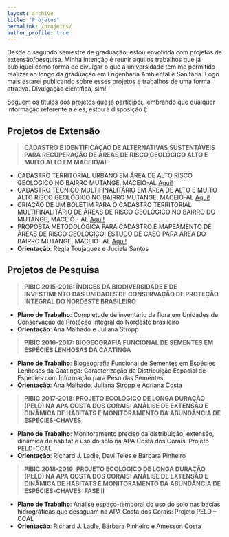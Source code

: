 ```yaml
---
layout: archive
title: "Projetos"
permalink: /projetos/
author_profile: true
--- 
```


Desde o segundo semestre de graduação, estou envolvida com projetos de extensão/pesquisa. Minha intenção é reunir aqui os trabalhos que
já publiquei como forma de divulgar o que a universidade tem me permitido realizar ao longo da graduação em Engenharia Ambiental e
Sanitária. Logo mais estarei publicando sobre esses projetos e trabalhos de uma forma atrativa. Divulgação científica, sim!

Seguem os títulos dos projetos que já participei, lembrando que qualquer informação referente a eles, estou à disposição (:

## Projetos de Extensão

> **CADASTRO E IDENTIFICAÇÃO DE ALTERNATIVAS SUSTENTÁVEIS PARA RECUPERAÇÃO DE ÁREAS DE RISCO GEOLÓGICO ALTO E MUITO ALTO EM MACEIÓ/AL**
- CADASTRO TERRITORIAL URBANO EM ÁREA DE ALTO RISCO GEOLÓGICO NO BAIRRO MUTANGE, MACEIÓ-AL <span style="color:blue"><a href="https://nicolli.github.io/files/2014_CAIITE_CTM_Mutange.pdf">Aqui!</a></span>
- CADASTRO TÉCNICO MULTIFINALITÁRIO EM ÁREA DE ALTO E MUITO ALTO RISCO GEOLÓGICO NO BAIRRO MUTANGE, MACEIÓ-AL <span style="color:blue"><a href="https://nicolli.github.io/files/2015_CONECTE_CTM_Risco_Geologico.pdf">Aqui!</a></span>
- CRIAÇÃO DE UM BOLETIM PARA O CADASTRO TERRITORIAL MULTIFINALITÁRIO DE ÁREAS DE RISCO GEOLÓGICO NO BAIRRO DO MUTANGE, MACEIÓ - AL <span style="color:blue"><a href="https://nicolli.github.io/files/2015_GEOALAGOAS_Boletim_CTM_Risco_Geologico.pdf">Aqui!</a></span>
- PROPOSTA METODOLÓGICA PARA CADASTRO E MAPEAMENTO DE ÁREAS DE RISCO GEOLÓGICO: ESTUDO DE CASO PARA ÁREA DO BAIRRO MUTANGE, MACEIÓ- AL <span style="color:blue"><a href="https://nicolli.github.io/files/2017_SBGeCTIG_Cadastro_Mapeamento_Risco_Geologico.pdf">Aqui!</a></span>
- **Orientação**: Regla Toujaguez e Juciela Santos

## Projetos de Pesquisa

> **PIBIC 2015-2016: ÍNDICES DA BIODIVERSIDADE E DE INVESTIMENTO DAS UNIDADES DE CONSERVAÇÃO DE PROTEÇÃO INTEGRAL DO NORDESTE BRASILEIRO**
- **Plano de Trabalho**: Completude de inventário da flora em Unidades de Conservação de Proteção Integral do Nordeste brasileiro
- **Orientação**: Ana Malhado e Juliana Stropp

> **PIBIC 2016-2017: BIOGEOGRAFIA FUNCIONAL DE SEMENTES EM ESPÉCIES LENHOSAS DA CAATINGA**
- **Plano de Trabalho**: Biogeografia Funcional de Sementes em Espécies Lenhosas da Caatinga: Caracterização da Distribuição Espacial de Espécies com Informação para Peso das Sementes 
- **Orientação**: Ana Malhado, Juliana Stropp e Adriana Costa

> **PIBIC 2017-2018: PROJETO ECOLÓGICO DE LONGA DURAÇÃO (PELD) NA APA COSTA DOS CORAIS: ANÁLISE DE EXTENSÃO E DINÂMICA DE HABITATS E MONITORAMENTO DA ABUNDÂNCIA DE ESPÉCIES-CHAVES**
- **Plano de Trabalho**: Monitoramento preciso da distribuição, extensão, dinâmica de habitat e uso do solo na APA Costa dos Corais: Projeto PELD-CCAL
- **Orientação**: Richard J. Ladle, Davi Teles e Bárbara Pinheiro

> **PIBIC 2018-2019: PROJETO ECOLÓGICO DE LONGA DURAÇÃO (PELD) NA APA COSTA DOS CORAIS: ANÁLISE DE EXTENSÃO E DINÂMICA DE HABITATS E MONITORAMENTO DA ABUNDÂNCIA DE ESPÉCIES-CHAVES: FASE II**
- **Plano de Trabalho**: Análise espaço-temporal do uso do solo nas bacias hidrográficas que desaguam na APA Costa dos Corais: Projeto PELD – CCAL
- **Orientação**: Richard J. Ladle, Bárbara Pinheiro e Amesson Costa
